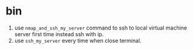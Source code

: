 # bin
1. use `nmap_and_ssh_my_server` command to ssh to local virtual machine server first time instead ssh with ip.
2. use `ssh_my_server` every time when close terminal.
